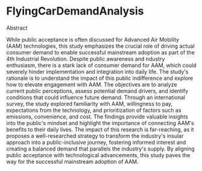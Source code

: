 # FlyingCarDemandAnalysis

Abstract

While public acceptance is often discussed for Advanced Air Mobility (AAM) technologies, this study emphasizes the crucial role of driving actual consumer demand to enable successful mainstream adoption as part of the 4th Industrial Revolution. Despite public awareness and ndustry enthusiasm, there is a stark lack of consumer demand for AAM, which could severely hinder implementation and integration into daily life. The study's rationale is to understand the impact of this public indifference and explore how to elevate engagement with AAM. The objectives are to analyze current public perceptions, assess potential demand drivers, and identify conditions that could influence future demand. Through an international survey, the study explored familiarity with AAM, willingness to pay, expectations from the technology, and prioritization of factors such as emissions, convenience, and cost. The findings provide valuable insights into the public's mindset and highlight the importance of connecting AAM's benefits to their daily lives. The impact of this research is far-reaching, as it proposes a well-researched strategy to transform the industry's insular approach into a public-inclusive journey, fostering informed interest and creating a balanced demand that parallels the industry's supply. By aligning public acceptance with technological advancements, this study paves the way for the successful mainstream adoption of AAM.
